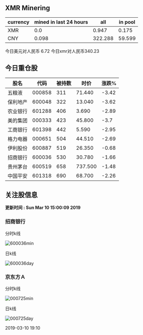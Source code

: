 ## XMR Minering

|currency|mined in last 24 hours|all|in pool|
|---|---|---|---|
|XMR|0.0|0.947|0.175|
|CNY|0.098|322.288|59.599|

今日美元对人民币 6.72	今日xmr对人民币340.23


## 今日重仓股 

|股名|代码|被持数|时价|涨跌%|
|---|---|---|---|---|
|五粮液|000858|311|71.440|-3.42|
|保利地产|600048|322|13.040|-3.62|
|农业银行|601288|406|3.690|-2.89|
|美的集团|000333|423|45.800|-3.7|
|工商银行|601398|442|5.590|-2.95|
|格力电器|000651|504|44.510|-2.69|
|伊利股份|600887|519|26.350|-0.68|
|招商银行|600036|530|30.780|-1.66|
|贵州茅台|600519|658|737.500|-1.48|
|中国平安|601318|690|68.700|-2.26|

## 关注股信息
**更新时间 : Sun Mar 10 15:00:09 2019**
### 招商银行 
分时k线

![600036min](http://image.sinajs.cn/newchart/min/n/sh600036.gif)

日k线

![600036day](http://image.sinajs.cn/newchart/daily/n/sh600036.gif)

### 京东方Ａ 
分时k线

![000725min](http://image.sinajs.cn/newchart/min/n/sz000725.gif)

日k线

![000725day](http://image.sinajs.cn/newchart/daily/n/sz000725.gif)

2019-03-10 19:10
